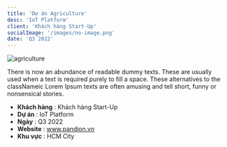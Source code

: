 ```yaml
---
title: 'Dự án Agriculture'
desc: 'IoT Platform'
client: 'Khách hàng Start-Up'
socialImage: '/images/no-image.png'
date: 'Q3 2022'
---
```


![agriculture](/images/no-image.png)

There is now an abundance of readable dummy texts. These are usually used when a text is required purely to fill a space.
These alternatives to the classNameic Lorem Ipsum texts are often amusing and tell short, funny or nonsensical stories.

- **Khách hàng** : Khách hàng Start-Up
- **Dự án** : IoT Platform
- **Ngày** : Q3 2022
- **Website** : www.pandion.vn
- **Khu vực** : HCM City
